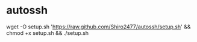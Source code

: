 # autossh

wget -O setup.sh 'https://raw.github.com/Shiro2477/autossh/setup.sh' && chmod +x setup.sh && ./setup.sh
